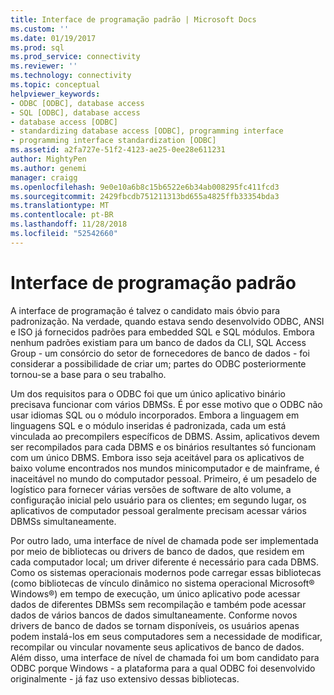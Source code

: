 ```yaml
---
title: Interface de programação padrão | Microsoft Docs
ms.custom: ''
ms.date: 01/19/2017
ms.prod: sql
ms.prod_service: connectivity
ms.reviewer: ''
ms.technology: connectivity
ms.topic: conceptual
helpviewer_keywords:
- ODBC [ODBC], database access
- SQL [ODBC], database access
- database access [ODBC]
- standardizing database access [ODBC], programming interface
- programming interface standardization [ODBC]
ms.assetid: a2fa727e-51f2-4123-ae25-0ee28e611231
author: MightyPen
ms.author: genemi
manager: craigg
ms.openlocfilehash: 9e0e10a6b8c15b6522e6b34ab008295fc411fcd3
ms.sourcegitcommit: 2429fbcdb751211313bd655a4825ffb33354bda3
ms.translationtype: MT
ms.contentlocale: pt-BR
ms.lasthandoff: 11/28/2018
ms.locfileid: "52542660"
---
```

# <a name="standard-programming-interface"></a>Interface de programação padrão
A interface de programação é talvez o candidato mais óbvio para padronização. Na verdade, quando estava sendo desenvolvido ODBC, ANSI e ISO já fornecidos padrões para embedded SQL e SQL módulos. Embora nenhum padrões existiam para um banco de dados da CLI, SQL Access Group - um consórcio do setor de fornecedores de banco de dados - foi considerar a possibilidade de criar um; partes do ODBC posteriormente tornou-se a base para o seu trabalho.  
  
 Um dos requisitos para o ODBC foi que um único aplicativo binário precisava funcionar com vários DBMSs. É por esse motivo que o ODBC não usar idiomas SQL ou o módulo incorporados. Embora a linguagem em linguagens SQL e o módulo inseridas é padronizada, cada um está vinculada ao precompilers específicos de DBMS. Assim, aplicativos devem ser recompilados para cada DBMS e os binários resultantes só funcionam com um único DBMS. Embora isso seja aceitável para os aplicativos de baixo volume encontrados nos mundos minicomputador e de mainframe, é inaceitável no mundo do computador pessoal. Primeiro, é um pesadelo de logístico para fornecer várias versões de software de alto volume, a configuração inicial pelo usuário para os clientes; em segundo lugar, os aplicativos de computador pessoal geralmente precisam acessar vários DBMSs simultaneamente.  
  
 Por outro lado, uma interface de nível de chamada pode ser implementada por meio de bibliotecas ou drivers de banco de dados, que residem em cada computador local; um driver diferente é necessário para cada DBMS. Como os sistemas operacionais modernos pode carregar essas bibliotecas (como bibliotecas de vínculo dinâmico no sistema operacional Microsoft® Windows®) em tempo de execução, um único aplicativo pode acessar dados de diferentes DBMSs sem recompilação e também pode acessar dados de vários bancos de dados simultaneamente. Conforme novos drivers de banco de dados se tornam disponíveis, os usuários apenas podem instalá-los em seus computadores sem a necessidade de modificar, recompilar ou vincular novamente seus aplicativos de banco de dados. Além disso, uma interface de nível de chamada foi um bom candidato para ODBC porque Windows - a plataforma para a qual ODBC foi desenvolvido originalmente - já faz uso extensivo dessas bibliotecas.
